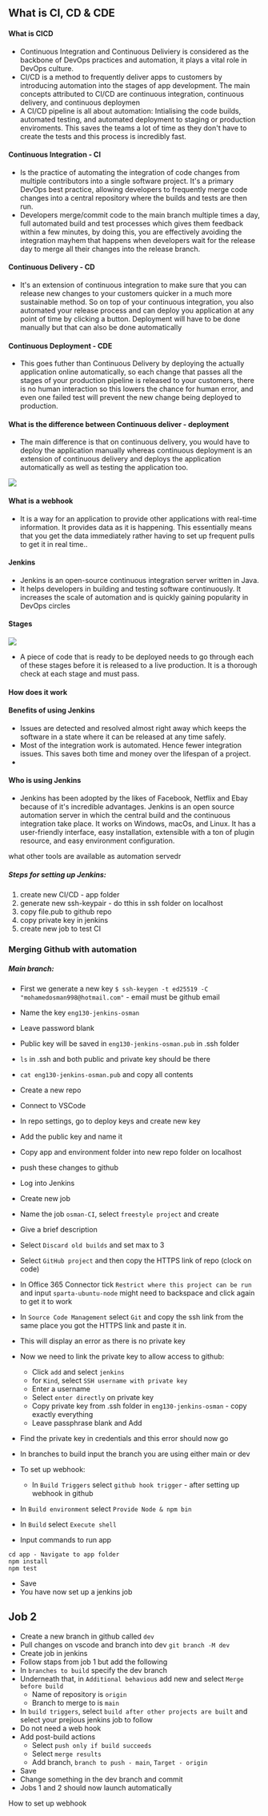## What is CI, CD & CDE
#### What is CICD
- Continuous Integration and Continuous Deliviery is considered as the backbone of DevOps practices and automation, it plays a vital role in DevOps culture.
- CI/CD is a method to frequently deliver apps to customers by introducing automation into the stages of app development. The main concepts attributed to CI/CD are continuous integration, continuous delivery, and continuous deploymen
- A CI/CD pipeline is all about automation: Intialising the code builds, automated testing, and automated deployment to staging or production enviroments. This saves the teams a lot of time as they don't have to create the tests and this process is incredibly fast.

#### Continuous Integration - CI
- Is the practice of automating the integration of code changes from multiple contributors into a single software project. It's a primary DevOps best practice, allowing developers to frequently merge code changes into a central repository where the builds and tests are then run.
- Developers merge/commit code to the main branch multiple times a day, full automated build and test processes which gives them feedback within a few minutes, by doing this, you are effectively avoiding the integration mayhem that happens when developers wait for the release day to merge all their changes into the release branch.

#### Continuous Delivery - CD
- It's an extension of continuous integration to make sure that you can release new changes to your customers quicker in a much more sustainable method. So on top of your continuous integration, you also automated your release process and can deploy you application at any point of time by clicking a button. Deployment will have to be done manually but that can also be done automatically

#### Continuous Deployment - CDE
- This goes futher than Continuous Delivery by deploying the actually application online automatically, so each change that passes all the stages of your production pipeline is released to your customers, there is no human interaction so this lowers the chance for human error, and even one failed test will prevent the new change being deployed to production.

#### What is the difference between Continuous deliver - deployment
- The main difference is that on continuous delivery, you would have to deploy the application manually whereas continuous deployment is an extension of continuous delivery and deploys the application automatically as well as testing the application too.


![](https://miro.medium.com/max/612/0*DVSYJfjOJrCTzqUB.png)

#### What is a webhook
- It is a way for an application to provide other applications with real-time information. It provides data as it is happening. This essentially means that you get the data immediately rather having to set up frequent pulls to get it in real time..
#### Jenkins

- Jenkins is an open-source continuous integration server written in Java.
- It helps developers in building and testing software continuously. It increases the scale of automation and is quickly gaining popularity in DevOps circles

#### Stages
![](https://cloudaffaire.com/wp-content/uploads/2022/01/word-image-45.png)
- A piece of code that is ready to be deployed needs to go through each of these stages before it is released to a live production. It is a thorough check at each stage and must pass.

#### How does it work

#### Benefits of using Jenkins
- Issues are detected and resolved almost right away which keeps the software in a state where it can be released at any time safely.
- Most of the integration work is automated. Hence fewer integration issues. This saves both time and money over the lifespan of a project.
- 

#### Who is using Jenkins
- Jenkins has been adopted by the likes of Facebook, Netflix and Ebay because of it's incredible advantages. Jenkins is an open source automation server in which the central build and the continuous integration take place. It works on Windows, macOs, and Linux. It has a user-friendly interface, easy installation, extensible with a ton of plugin resource, and easy environment configuration.

what other tools are available as automation servedr

##### Steps for setting up Jenkins:

1. create new CI/CD - app folder
2. generate new ssh-keypair - do tthis in ssh folder on localhost
3. copy file.pub to github repo
4. copy private key in jenkins
5. create new job to test CI

### Merging Github with automation
##### Main branch:
- First we generate a new key `$ ssh-keygen -t ed25519 -C "mohamedosman998@hotmail.com"` - email must be github email
- Name the key `eng130-jenkins-osman`
- Leave password blank 
- Public key will be saved in `eng130-jenkins-osman.pub` in .ssh folder
- `ls` in .ssh and both public and private key should be there
- `cat eng130-jenkins-osman.pub` and copy all contents
- Create a new repo
- Connect to VSCode
- In repo settings, go to deploy keys and create new key
- Add the public key and name it

- Copy app and environment folder into new repo folder on localhost
- push these changes to github

- Log into Jenkins
- Create new job
- Name the job `osman-CI`, select `freestyle project` and create
- Give a brief description
- Select `Discard old builds` and set max to 3
- Select `GitHub project` and then copy the HTTPS link of repo (clock on code)
- In Office 365 Connector tick `Restrict where this project can be run` and input `sparta-ubuntu-node` might need to backspace and click again to get it to work
- In `Source Code Management` select `Git` and copy the ssh link from the same place you got the HTTPS link and paste it in.
- This will display an error as there is no private key

- Now we need to link the private key to allow access to github:
    - Click `add` and select `jenkins`
    - for `Kind`, select `SSH username with private key`
    - Enter a username 
    - Select `enter directly` on private key
    - Copy private key from .ssh folder in `eng130-jenkins-osman` - copy exactly everything
    - Leave passphrase blank and Add
- Find the private key in credentials and this error should now go
- In branches to build input the branch you are using either main or dev
- To set up webhook:
    - In `Build Triggers` select `github hook trigger` - after setting up webhook in github
- In `Build environment` select `Provide Node & npm bin`
- In `Build` select `Execute shell`
- Input commands to run app
```
cd app - Navigate to app folder
npm install
npm test
```
- Save
- You have now set up a jenkins job

## Job 2
- Create a new branch in github called `dev`
- Pull changes on vscode and branch into dev `git branch -M dev`
- Create job in jenkins
- Follow staps from job 1 but add the following
- In `branches to build` specify the dev branch
- Underneath that, in `Additional behavious` add new and select `Merge before build` 
    - Name of repository is `origin`
    - Branch to merge to is `main`
- In `build triggers`, select `build after other projects are built` and select your prejious jenkins job to follow
- Do not need a web hook
- Add post-build actions
    - Select `push only if build succeeds`
    - Select `merge results`
    - Add branch, `branch to push - main`, `Target - origin`
- Save
- Change something in the dev branch and commit
- Jobs 1 and 2 should now launch automatically


How to set up webhook 


